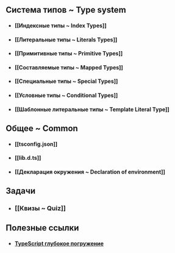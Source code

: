 ## Система типов ~ Type system
- #### [[Индексные типы ~ Index Types]]
- #### [[Литеральные типы ~ Literals Types]]
- #### [[Примитивные типы ~ Primitive Types]]
- #### [[Составляемые типы ~ Mapped Types]]
- #### [[Специальные типы ~ Special Types]]  
- #### [[Условные типы ~ Conditional Types]]
- #### [[Шаблонные литеральные типы ~ Template Literal Type]]

## Общее ~ Common
- #### [[tsconfig.json]]
- #### [[lib.d.ts]]
- #### [[Декларация окружения ~ Declaration of environment]]
## Задачи
- ### [[Квизы ~ Quiz]]

## Полезные ссылки
- #### [TypeScript  глубокое погружение](https://igorfonin.gitbook.io/typescript-book-ru/typescript-type-system/callable#newable)